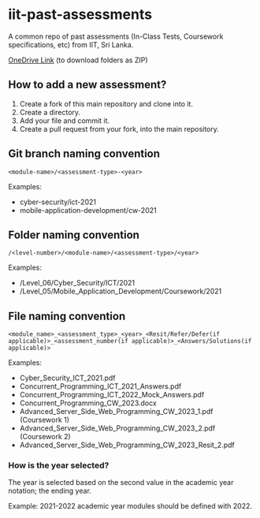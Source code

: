 # iit-past-assessments
A common repo of past assessments (In-Class Tests, Coursework specifications, etc) from IIT, Sri Lanka.

[OneDrive Link](https://1drv.ms/u/s!AqqAHKTGfhovhQeDIoXHo3krILkP?e=mxGar4) (to download folders as ZIP)

## How to add a new assessment?
1. Create a fork of this main repository and clone into it.
2. Create a directory.
3. Add your file and commit it.
4. Create a pull request from your fork, into the main repository.

## Git branch naming convention
`<module-name>/<assessment-type>-<year>`

Examples:
- cyber-security/ict-2021
- mobile-application-development/cw-2021

## Folder naming convention
`/<level-number>/<module-name>/<assessment-type>/<year>`

Examples:
- /Level_06/Cyber_Security/ICT/2021
- /Level_05/Mobile_Application_Development/Coursework/2021

## File naming convention
`<module_name>_<assessment_type>_<year>_<Resit/Refer/Defer(if applicable)>_<assessment_number(if applicable)>_<Answers/Solutions(if applicable)>`

Examples:
- Cyber_Security_ICT_2021.pdf
- Concurrent_Programming_ICT_2021_Answers.pdf
- Concurrent_Programming_ICT_2022_Mock_Answers.pdf
- Concurrent_Programming_CW_2023.docx
- Advanced_Server_Side_Web_Programming_CW_2023_1.pdf (Coursework 1)
- Advanced_Server_Side_Web_Programming_CW_2023_2.pdf (Coursework 2)
- Advanced_Server_Side_Web_Programming_CW_2023_Resit_2.pdf

### How is the year selected?
The year is selected based on the second value in the academic year notation; the ending year.

Example: 2021-2022 academic year modules should be defined with 2022.